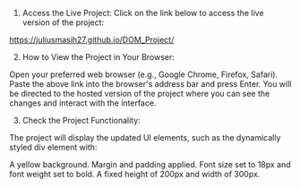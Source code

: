 

1. Access the Live Project:
Click on the link below to access the live version of the project:

https://juliusmasih27.github.io/DOM_Project/

2. How to View the Project in Your Browser:

Open your preferred web browser (e.g., Google Chrome, Firefox, Safari).
Paste the above link into the browser's address bar and press Enter.
You will be directed to the hosted version of the project where you can see the changes and interact with the interface.


3. Check the Project Functionality:

The project will display the updated UI elements, such as the dynamically styled div element with:

A yellow background.
Margin and padding applied.
Font size set to 18px and font weight set to bold.
A fixed height of 200px and width of 300px.